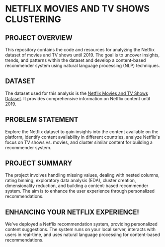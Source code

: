 # **NETFLIX MOVIES AND TV SHOWS CLUSTERING**

## **PROJECT OVERVIEW**

This repository contains the code and resources for analyzing the Netflix dataset of movies and TV shows until 2019. The goal is to uncover insights, trends, and patterns within the dataset and develop a content-based recommender system using natural language processing (NLP) techniques.

## **DATASET**

The dataset used for this analysis is the [Netflix Movies and TV Shows Dataset](https://drive.google.com/file/d/1tTe_ZNRN5WZ8JTUOej5-v4WzE6ymoeaS/view?usp=drive_link). It provides comprehensive information on Netflix content until 2019.


## **PROBLEM STATEMENT**

Explore the Netflix dataset to gain insights into the content available on the platform, identify content availability in different countries, analyze Netflix's focus on TV shows vs. movies, and cluster similar content for building a recommender system.

## **PROJECT SUMMARY**

The project involves handling missing values, dealing with nested columns, rating binning, exploratory data analysis (EDA), cluster creation, dimensionality reduction, and building a content-based recommender system. The aim is to enhance the user experience through personalized recommendations.

## **ENHANCING YOUR NETFLIX EXPERIENCE!**

We've deployed a Netflix recommendation system, providing personalized content suggestions. The system runs on your local server, interacts with users in real-time, and uses natural language processing for content-based recommendations.

